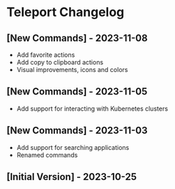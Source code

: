 # Teleport Changelog

## [New Commands] - 2023-11-08
- Add favorite actions
- Add copy to clipboard actions
- Visual improvements, icons and colors

## [New Commands] - 2023-11-05
- Add support for interacting with Kubernetes clusters

## [New Commands] - 2023-11-03
- Add support for searching applications
- Renamed commands

## [Initial Version] - 2023-10-25